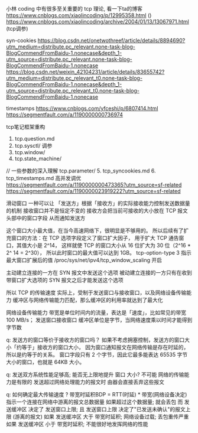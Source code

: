 小林 coding 中有很多至关重要的 tcp 理论, 看一下ta的博客
https://www.cnblogs.com/xiaolincoding/p/12995358.html ()
https://www.cnblogs.com/xiaolincoding/archive/2004/01/13/13067971.html (tcp调参)

syn-cookies
https://blog.csdn.net/onetwothreef/article/details/8894690?utm_medium=distribute.pc_relevant.none-task-blog-BlogCommendFromBaidu-1.nonecase&depth_1-utm_source=distribute.pc_relevant.none-task-blog-BlogCommendFromBaidu-1.nonecase
https://blog.csdn.net/weixin_42104231/article/details/83655742?utm_medium=distribute.pc_relevant_t0.none-task-blog-BlogCommendFromBaidu-1.nonecase&depth_1-utm_source=distribute.pc_relevant_t0.none-task-blog-BlogCommendFromBaidu-1.nonecase

timestamps
https://www.cnblogs.com/yfceshi/p/6807414.html
https://segmentfault.com/a/1190000000736974

tcp笔记框架重构
1. tcp.question.md
2. tcp.sysctl/  调参
3. tcp.window/
4. tcp.state_machine/

// 一些参数的深入理解
   tcp.parameter/
5. tcp_syncookies.md
6. tcp_timestamps.md
高并发调优
https://segmentfault.com/a/1190000000473365?utm_source=sf-related
https://segmentfault.com/a/1190000023919222?utm_source=sf-related


滑动窗口 一种可以让 「发送方」根据「接收方」的实际接收能力控制发送数据量 的机制
接收窗口并不是恒定不变的 
接收方会把当前可接收的大小放在 TCP 报文头部中的窗口字段
从而通知发送方



这个窗口大小最大值，在当今高速网络下，很明显是不够用的。
所以后续有了扩充窗口的方法：在 TCP 选项字段定义了窗口扩大因子，
用于扩大 TCP 通告窗口，其值大小是 2^14，
这样就使 TCP 的窗口大小从 16 位扩大为 30 位（2^16 * 2^ 14 = 2^30），
所以此时窗口的最大值可以达到 1GB。
tcp-option-type 3 指示最大窗口扩展后的值 
/proc/sys/net/ipv4/tcp_window_scaling 开启

主动建立连接的一方在 SYN 报文中发送这个选项
被动建立连接的一方只有在收到带窗口扩大选项的 SYN 报文之后才能发送这个选项



所以 TCP 的传输速度 实际上，受制于发送窗口与接收窗口，以及网络设备传输能力
缓冲区与网络传输能力匹配，那么缓冲区的利用率就达到了最大化

网络设备传输能力   带宽是单位时间内的流量，表达是「速度」，比如常见的带宽 100 MB/s；
发送窗口接收窗口   缓冲区单位是字节，当网络速度乘以时间才能得到字节数

q: 发送方的窗口等价于接收方的窗口吗？
如果不考虑拥塞控制，发送方的窗口大小「约等于」接收方的窗口大小，
因为窗口通知报文在网络传输是存在时延的，所以是约等于的关系。
窗口字段只有 2 个字节，因此它最多能表达 65535 字节大小的窗口，也就是 64KB 大小。

q: 发送双方系统性能足够高; 能否无上限地提升 窗口 大小?
    不可能 网络的传输能力是有限的
    发送超过网络处理能力的报文时
    由器会直接丢弃这些报文

q: 如何确定最大传输速度 ?
  带宽时延积BDP = RTT(时延) * 带宽(网络设备决定)
  指示一个连接在网络中游离的报文总数据量
  如果超过这个数据量; 就会丢包
  而 发送缓冲区 决定了 发送窗口上限;
  且 发送窗口上限 决定了"已发送未确认"的报文上限 (游离的报文)
  如果 发送缓冲区 大于 带宽时延积; 网络设备过载; 丢包重传严重
  如果 发送缓冲区 小于 带宽时延积; 不能很好地发挥网络的性能
